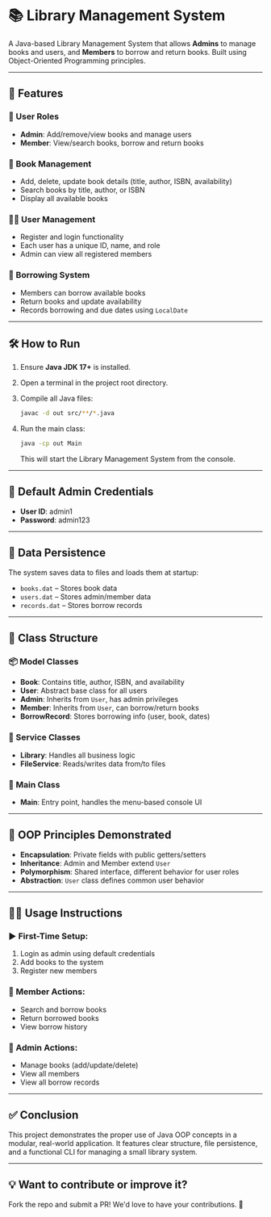 # 📚 Library Management System

A Java-based Library Management System that allows **Admins** to manage books and users, and **Members** to borrow and return books. Built using Object-Oriented Programming principles.

---

## 🚀 Features

### 👥 User Roles
- **Admin**: Add/remove/view books and manage users
- **Member**: View/search books, borrow and return books

### 📘 Book Management
- Add, delete, update book details (title, author, ISBN, availability)
- Search books by title, author, or ISBN
- Display all available books

### 🧑‍💼 User Management
- Register and login functionality
- Each user has a unique ID, name, and role
- Admin can view all registered members

### 📖 Borrowing System
- Members can borrow available books
- Return books and update availability
- Records borrowing and due dates using `LocalDate`

---

## 🛠️ How to Run

1. Ensure **Java JDK 17+** is installed.
2. Open a terminal in the project root directory.
3. Compile all Java files:

    ```bash
    javac -d out src/**/*.java
    ```

4. Run the main class:

    ```bash
    java -cp out Main
    ```

   This will start the Library Management System from the console.

---

## 🔐 Default Admin Credentials
- **User ID**: admin1
- **Password**: admin123

---

## 💾 Data Persistence
The system saves data to files and loads them at startup:
- `books.dat` – Stores book data
- `users.dat` – Stores admin/member data
- `records.dat` – Stores borrow records

---

## 🧱 Class Structure

### 📦 Model Classes
- **Book**: Contains title, author, ISBN, and availability
- **User**: Abstract base class for all users
- **Admin**: Inherits from `User`, has admin privileges
- **Member**: Inherits from `User`, can borrow/return books
- **BorrowRecord**: Stores borrowing info (user, book, dates)

### 🧠 Service Classes
- **Library**: Handles all business logic
- **FileService**: Reads/writes data from/to files

### 🏁 Main Class
- **Main**: Entry point, handles the menu-based console UI

---

## 🧠 OOP Principles Demonstrated

- **Encapsulation**: Private fields with public getters/setters
- **Inheritance**: Admin and Member extend `User`
- **Polymorphism**: Shared interface, different behavior for user roles
- **Abstraction**: `User` class defines common user behavior

---

## 🧑‍💻 Usage Instructions

### ▶️ First-Time Setup:
1. Login as admin using default credentials
2. Add books to the system
3. Register new members

### 👤 Member Actions:
- Search and borrow books
- Return borrowed books
- View borrow history

### 🔐 Admin Actions:
- Manage books (add/update/delete)
- View all members
- View all borrow records

---

## ✅ Conclusion
This project demonstrates the proper use of Java OOP concepts in a modular, real-world application. It features clear structure, file persistence, and a functional CLI for managing a small library system.

---

## 💡 Want to contribute or improve it?
Fork the repo and submit a PR! We'd love to have your contributions. 💬
